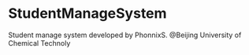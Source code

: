 # StudentManageSystem
Student manage system developed by PhonnixS. @Beijing University of Chemical Technoly
